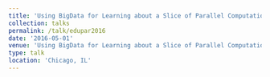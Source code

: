 ```yaml
---
title: 'Using BigData for Learning about a Slice of Parallel Computation in Several Courses'
collection: talks
permalink: /talk/edupar2016
date: '2016-05-01'
venue: 'Using BigData for Learning about a Slice of Parallel Computation in Several Courses. NSF/TCPP Workshop on Parallel and Distributed Computing Education (EduPar-16) Poster with Bruce Char and Jeffrey Popyack.'
type: talk
location: 'Chicago, IL'
---
```


